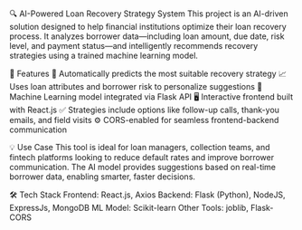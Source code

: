 🔍 AI-Powered Loan Recovery Strategy System
This project is an AI-driven solution designed to help financial institutions optimize their loan recovery process. It analyzes borrower data—including loan amount, due date, risk level, and payment status—and intelligently recommends recovery strategies using a trained machine learning model.

🚀 Features
🔎 Automatically predicts the most suitable recovery strategy
📈 Uses loan attributes and borrower risk to personalize suggestions
🧠 Machine Learning model integrated via Flask API
🖥️ Interactive frontend built with React.js
✅ Strategies include options like follow-up calls, thank-you emails, and field visits
⚙️ CORS-enabled for seamless frontend-backend communication

💡 Use Case
This tool is ideal for loan managers, collection teams, and fintech platforms looking to reduce default rates and improve borrower communication. The AI model provides suggestions based on real-time borrower data, enabling smarter, faster decisions.

🛠️ Tech Stack
Frontend: React.js, Axios
Backend: Flask (Python), NodeJS, ExpressJs, MongoDB
ML Model: Scikit-learn
Other Tools: joblib, Flask-CORS
